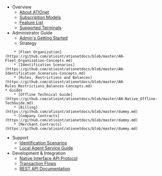 <!-- * About ATIOnet
* Tech Docs
  * [ATIOnet Fleet Organization](https://github.com/atioint/ationetdocs/blob/master/AN-Fleet_Organization-Concepts.md)
  * [ATIOnet Identification Scenarios](https://github.com/atioint/ationetdocs/blob/master/AN-Identification_Scenarios-Concepts.md)
  * [ATIOnet Native Offline Technical Guide](https://github.com/atioint/ationetdocs/blob/master/AN-Native_Offline-TechGuide.md)
  * [ATIOnet Rules, Restrictions and Balances](https://github.com/atioint/ationetdocs/blob/master/AN-Rules_Restrictions_Balances-Concepts.md)
  * [ATIOnet Transaction Flows](https://github.com/atioint/ationetdocs/blob/master/AN-Transaction_Flows-TechGuide.md)
* Dev Docs
  * [ATIONet Native Interface API Protocol Specification](https://github.com/atioint/ationetdocs/blob/master/AN-Native_Interface_Protocol-Spec.md)
* User Docs
  * [ATIONet Docs Help](https://github.com/atioint/ationetdocs/blob/master/AN-Doc_Name-DocType.md)
-->

* Overview
	* [About ATIOnet](https://github.com/atioint/ationetdocs/blob/master/AN-About_ATIOnet.md)
	* [Subscription Models](https://github.com/atioint/ationetdocs/blob/master/dummy.md)
	* [Feature List](https://github.com/atioint/ationetdocs/blob/master/AN-Feature_List.md)
	* [Supported Terminals](https://github.com/atioint/ationetdocs/blob/master/AN-Supported_Terminals-TechGuide.md)
* Administrator Guide
	* [Admin's Getting Started](https://github.com/atioint/ationetdocs/blob/master/AN-Administration-GettingStarted.md)
	* Strategy
<!--	* [Roles & Responsibilities](https://github.com/atioint/ationetdocs/blob/master/dummy.md) -->
  		* [Fleet Organization](https://github.com/atioint/ationetdocs/blob/master/AN-Fleet_Organization-Concepts.md)
  		* [Identification Scenarios](https://github.com/atioint/ationetdocs/blob/master/AN-Identification_Scenarios-Concepts.md)
  		* [Rules, Restrictions and Balances](https://github.com/atioint/ationetdocs/blob/master/AN-Rules_Restrictions_Balances-Concepts.md)
	* Guides
		* [Offline Technical Guide](https://github.com/atioint/ationetdocs/blob/master/AN-Native_Offline-TechGuide.md)
		* [Billing](https://github.com/atioint/ationetdocs/blob/master/dummy.md)
		* [Company Contracts](https://github.com/atioint/ationetdocs/blob/master/dummy.md)
		* [Merchant Contracts](https://github.com/atioint/ationetdocs/blob/master/dummy.md)
* Support
  	* [Identification Scenarios](https://github.com/atioint/ationetdocs/blob/master/AN-Identification_Scenarios-Concepts.md)
  	* [Local Agent Service Guide](https://github.com/atioint/ationetdocs/blob/master/AN-LocalAgent-TechGuide.md)
* Development & Integration
	* [Native Interface API Protocol](https://github.com/atioint/ationetdocs/blob/master/AN-Native_Interface_Protocol-Spec.md)
	* [Transaction Flows](https://github.com/atioint/ationetdocs/blob/master/AN-Transaction_Flows-TechGuide.md)
	* [REST API Documentation](http://ationetapi-test.azurewebsites.net/Help)


